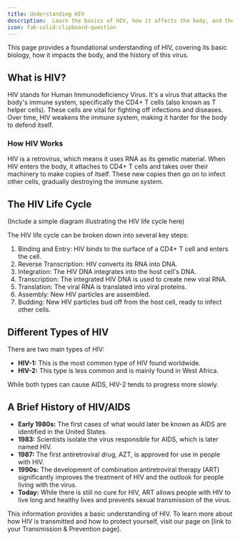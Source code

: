 ```yaml
---
title: Understanding HIV
description:  Learn the basics of HIV, how it affects the body, and the different stages of infection. Discover the history of HIV/AIDS and the different types of HIV.
icon: fa6-solid:clipboard-question
---
```


This page provides a foundational understanding of HIV, covering its basic biology, how it impacts the body, and the history of this virus.

## What is HIV?
HIV stands for Human Immunodeficiency Virus. It's a virus that attacks the body's immune system, specifically the CD4+ T cells (also known as T helper cells). These cells are vital for fighting off infections and diseases. Over time, HIV weakens the immune system, making it harder for the body to defend itself.

### How HIV Works

HIV is a retrovirus, which means it uses RNA as its genetic material. When HIV enters the body, it attaches to CD4+ T cells and takes over their machinery to make copies of itself. These new copies then go on to infect other cells, gradually destroying the immune system.

## The HIV Life Cycle
(Include a simple diagram illustrating the HIV life cycle here)

The HIV life cycle can be broken down into several key steps:

1. Binding and Entry: HIV binds to the surface of a CD4+ T cell and enters the cell.
2. Reverse Transcription: HIV converts its RNA into DNA.
3. Integration: The HIV DNA integrates into the host cell's DNA.
4. Transcription: The integrated HIV DNA is used to create new viral RNA.
5. Translation: The viral RNA is translated into viral proteins.
6. Assembly: New HIV particles are assembled.
7. Budding: New HIV particles bud off from the host cell, ready to infect other cells.

## Different Types of HIV

There are two main types of HIV:

- **HIV-1:** This is the most common type of HIV found worldwide.
- **HIV-2:** This type is less common and is mainly found in West Africa.

While both types can cause AIDS, HIV-2 tends to progress more slowly.

## A Brief History of HIV/AIDS
- **Early 1980s:** The first cases of what would later be known as AIDS are identified in the United States.
- **1983:** Scientists isolate the virus responsible for AIDS, which is later named HIV.
- **1987:** The first antiretroviral drug, AZT, is approved for use in people with HIV.
- **1990s:** The development of combination antiretroviral therapy (ART) significantly improves the treatment of HIV and the outlook for people living with the virus.
- **Today:** While there is still no cure for HIV, ART allows people with HIV to live long and healthy lives and prevents sexual transmission of the virus.

This information provides a basic understanding of HIV. To learn more about how HIV is transmitted and how to protect yourself, visit our page on [link to your Transmission & Prevention page].
